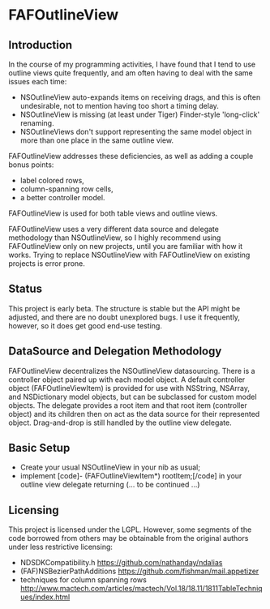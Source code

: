 FAFOutlineView
==============


Introduction
------------
In the course of my programming activities, I have found that I tend to use outline views quite frequently, and am often having to deal with the same issues each time:
- NSOutlineView auto-expands items on receiving drags, and this is often undesirable, not to mention having too short a timing delay.
- NSOutlineView is missing (at least under Tiger) Finder-style 'long-click' renaming.
- NSOutlineViews don't support representing the same model object in more than one place in the same outline view.

FAFOutlineView addresses these deficiencies, as well as adding a couple bonus points:
- label colored rows,
- column-spanning row cells,
- a better controller model.

FAFOutlineView is used for both table views and outline views.

FAFOutlineView uses a very different data source and delegate methodology than NSOutlineView, so I highly recommend using FAFOutlineView only on new projects, until you are familiar with how it works. Trying to replace NSOutlineView with FAFOutlineView on existing projects is error prone.


Status
------
This project is early beta.
The structure is stable but the API might be adjusted, and there are no doubt unexplored bugs.
I use it frequently, however, so it does get good end-use testing.


DataSource and Delegation Methodology
---------------------------------------------
FAFOutlineView decentralizes the NSOutlineView datasourcing. There is a controller object paired up with each model object. A default controller object (FAFOutlineViewItem) is provided for use with NSString, NSArray, and NSDictionary model objects, but can be subclassed for custom model objects.
The delegate provides a root item and that root item (controller object) and its children then on act as the data source for their represented object.
Drag-and-drop is still handled by the outline view delegate.


Basic Setup
----------------------------------------------
- Create your usual NSOutlineView in your nib as usual;
- implement [code]- (FAFOutlineViewItem*) rootItem;[/code] in your outline view delegate returning 
(... to be continued ...)







Licensing
---------
This project is licensed under the LGPL.
However, some segments of the code borrowed from others may be obtainable from the original authors under less restrictive licensing:
- NDSDKCompatibility.h <https://github.com/nathanday/ndalias>
- (FAF)NSBezierPathAdditions <https://github.com/fishman/mail.appetizer>
- techniques for column spanning rows <http://www.mactech.com/articles/mactech/Vol.18/18.11/1811TableTechniques/index.html>
